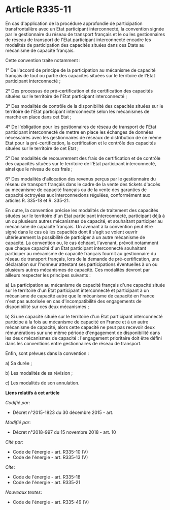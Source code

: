 # Article R335-11

En cas d'application de la procédure approfondie de participation transfrontalière avec un Etat participant interconnecté, la
convention signée par le gestionnaire du réseau de transport français et le ou les gestionnaires de réseau de transport de
l'Etat participant interconnecté encadre les modalités de participation des capacités situées dans ces Etats au mécanisme de
capacité français. 

Cette convention traite notamment : 

1° De l'accord de principe de la participation au mécanisme de capacité français de tout ou partie des capacités situées sur
le territoire de l'Etat participant interconnecté ; 

2° Des processus de pré-certification et de certification des capacités situées sur le territoire de l'Etat participant
interconnecté ; 

3° Des modalités de contrôle de la disponibilité des capacités situées sur le territoire de l'Etat participant interconnecté
selon les mécanismes de marché en place dans cet Etat ; 

4° De l'obligation pour les gestionnaires de réseau de transport de l'Etat participant interconnecté de mettre en place les
échanges de données nécessaires avec les gestionnaires de réseaux de distribution de ce même Etat pour la pré-certification,
la certification et le contrôle des capacités situées sur le territoire de cet Etat ; 

5° Des modalités de recouvrement des frais de certification et de contrôle des capacités situées sur le territoire de l'Etat
participant interconnecté, ainsi que le niveau de ces frais ; 

6° Des modalités d'allocation des revenus perçus par le gestionnaire du réseau de transport français dans le cadre de la
vente des tickets d'accès au mécanisme de capacité français ou de la vente des garanties de capacité octroyées aux
interconnexions régulées, conformément aux articles R. 335-18 et R. 335-21. 

En outre, la convention précise les modalités de traitement des capacités situées sur le territoire d'un Etat participant
interconnecté, participant déjà à un ou plusieurs autres mécanismes de capacité, et souhaitant participer au mécanisme de
capacité français. Un avenant à la convention peut être signé dans le cas où les capacités dont il s'agit se voient ouvrir
ultérieurement la possibilité de participer à un autre mécanisme de capacité. La convention ou, le cas échéant, l'avenant,
prévoit notamment que chaque capacité d'un Etat participant interconnecté souhaitant participer au mécanisme de capacité
français fournit au gestionnaire du réseau de transport français, lors de la demande de pré-certification, une déclaration
sur l'honneur attestant ses participations éventuelles à un ou plusieurs autres mécanismes de capacité. Ces modalités devront
par ailleurs respecter les principes suivants : 

a) La participation au mécanisme de capacité français d'une capacité située sur le territoire d'un Etat participant
interconnecté et participant à un mécanisme de capacité autre que le mécanisme de capacité en France n'est pas autorisée en
cas d'incompatibilité des engagements de disponibilité sur ces deux mécanismes ; 

b) Si une capacité située sur le territoire d'un Etat participant interconnecté participe à la fois au mécanisme de capacité
en France et à un autre mécanisme de capacité, alors cette capacité ne peut pas recevoir deux rémunérations sur une même
période d'engagement de disponibilité dans les deux mécanismes de capacité : l'engagement prioritaire doit être défini dans
les conventions entre gestionnaires de réseau de transport. 

Enfin, sont prévues dans la convention : 

a) Sa durée ; 

b) Les modalités de sa révision ; 

c) Les modalités de son annulation.

**Liens relatifs à cet article**

_Codifié par_:

  - Décret n°2015-1823 du 30 décembre 2015 - art.

_Modifié par_:

  - Décret n°2018-997 du 15 novembre 2018 - art. 10

_Cité par_:

  - Code de l'énergie - art. R335-10 (V)
  - Code de l'énergie - art. R335-13 (V)

_Cite_:

  - Code de l'énergie - art. R335-18
  - Code de l'énergie - art. R335-21

_Nouveaux textes_:

  - Code de l'énergie - art. R335-49 (V)
